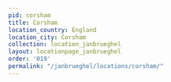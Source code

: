 ```yaml
---
pid: corsham
title: Corsham
location_country: England
location_city: Corsham
collection: location_janbrueghel
layout: locationpage_janbrueghel
order: '019'
permalink: "/janbrueghel/locations/corsham/"
---
```


